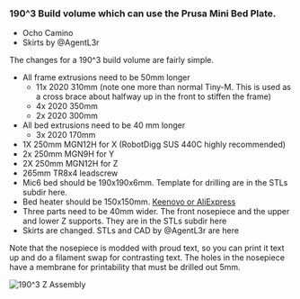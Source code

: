 ### 190^3 Build volume which can use the Prusa Mini Bed Plate.

- Ocho Camino
- Skirts by @AgentL3r

The changes for a 190^3 build volume are fairly simple.   
- All frame extrusions need to be 50mm longer
   * 11x 2020 310mm  (note one more than normal Tiny-M.  This is used as a cross brace about halfway up in the front to stiffen the frame)
   * 4x	2020 350mm
   * 2x	2020 300mm
- All bed extrusions need to be 40 mm longer
   * 3x	2020 170mm
- 1X 250mm MGN12H for X (RobotDigg SUS 440C highly recommended) 
- 2x 250mm MGN9H for Y 
- 2X 250mm MGN12H for Z
- 265mm TR8x4 leadscrew
- Mic6 bed should be 190x190x6mm.  Template for drilling are in the STLs subdir here.
- Bed heater should be 150x150mm.   [Keenovo or AliExpress](https://www.aliexpress.com/item/4000271859036.html?spm=a2g0s.9042311.0.0.27424c4dSLLDSs)
- Three parts need to be 40mm wider.  The front nosepiece and the upper and lower Z supports.  They are in the STLs subdir here
- Skirts are changed.  STLs and CAD by @AgentL3r are here

Note that the nosepiece is modded with proud text, so you can print it text up and do a filament swap for contrasting text.  The holes in the nosepiece have a membrane for printability that must be drilled out 5mm.

![190^3 Z Assembly](https://github.com/gsl12/Tiny-M/blob/master/usermods/190mm_prusa_mini_mod/images/z.png)
